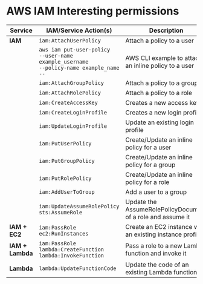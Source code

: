 # AWS IAM Interesting permissions

| Service          | IAM/Service Action(s)                                                               | Description                                                                                     |
| ---------------- | ------------------------------------------------------------------------------------ | ----------------------------------------------------------------------------------------------- |
| **IAM**          | `iam:AttachUserPolicy`                                                               | Attach a policy to a user                                                                       |
|                  | `aws iam put-user-policy`<br>`--user-name example_username`<br>`--policy-name example_name --` | AWS CLI example to attach an inline policy to a user                                            |
|                  | `iam:AttachGroupPolicy`                                                              | Attach a policy to a group                                                                      |
|                  | `iam:AttachRolePolicy`                                                               | Attach a policy to a role                                                                       |
|                  | `iam:CreateAccessKey`                                                                | Creates a new access key                                                                        |
|                  | `iam:CreateLoginProfile`                                                             | Creates a new login profile                                                                     |
|                  | `iam:UpdateLoginProfile`                                                             | Update an existing login profile                                                                |
|                  | `iam:PutUserPolicy`                                                                  | Create/Update an inline policy for a user                                                       |
|                  | `iam:PutGroupPolicy`                                                                 | Create/Update an inline policy for a group                                                      |
|                  | `iam:PutRolePolicy`                                                                  | Create/Update an inline policy for a role                                                       |
|                  | `iam:AddUserToGroup`                                                                 | Add a user to a group                                                                           |
|                  | `iam:UpdateAssumeRolePolicy`<br>`sts:AssumeRole`                                     | Update the AssumeRolePolicyDocument of a role and assume it                                     |
| **IAM + EC2**    | `iam:PassRole`<br>`ec2:RunInstances`                                                  | Create an EC2 instance with an existing instance profile                                        |
| **IAM + Lambda** | `iam:PassRole`<br>`lambda:CreateFunction`<br>`lambda:InvokeFunction`                  | Pass a role to a new Lambda function and invoke it                                              |
| **Lambda**       | `lambda:UpdateFunctionCode`                                                           | Update the code of an existing Lambda function                                                  |
